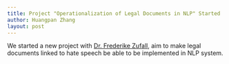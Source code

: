 ```yaml
---
title: Project "Operationalization of Legal Documents in NLP" Started
author: Huangpan Zhang
layout: post
---
```


We started a new project with [Dr. Frederike Zufall](https://www.researchgate.net/profile/Frederike_Zufall), aim to make legal documents linked to hate speech be able to be implemented in NLP system.